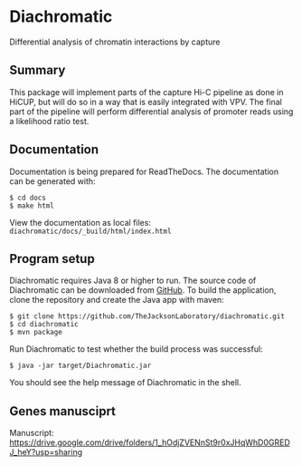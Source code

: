 # Diachromatic

Differential analysis of chromatin interactions by capture

## Summary

This package will implement parts of the capture Hi-C pipeline as done in
HiCUP, but will do so in a way that is easily integrated with VPV. The final
part of the pipeline will perform differential analysis of 
promoter reads using a likelihood ratio test.


## Documentation

Documentation is being prepared for ReadTheDocs. The documentation can be generated with:

	$ cd docs
	$ make html

View the documentation as local files: ``diachromatic/docs/_build/html/index.html``


## Program setup

Diachromatic requires Java 8 or higher to run. The source code of Diachromatic can be downloaded from [GitHub](https://github.com/TheJacksonLaboratory/diachromatic). To build the application, clone the repository and create the Java app with maven:

    $ git clone https://github.com/TheJacksonLaboratory/diachromatic.git
    $ cd diachromatic
    $ mvn package

Run Diachromatic to test whether the build process was successful:

    $ java -jar target/Diachromatic.jar

You should see the help message of Diachromatic in the shell.

## Genes manusciprt
Manuscript:
https://drive.google.com/drive/folders/1_hOdjZVENnSt9r0xJHqWhD0GREDJ_heY?usp=sharing

